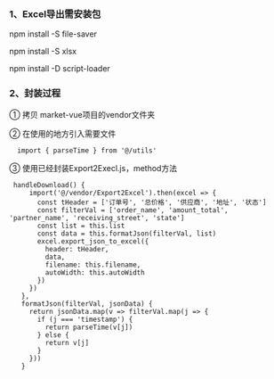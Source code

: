 ### 1、Excel导出需安装包

npm install -S file-saver

npm install -S xlsx

npm install -D script-loader

### 2、封装过程
 
 ① 拷贝 market-vue项目的vendor文件夹
 
 ② 在使用的地方引入需要文件
 ```
   import { parseTime } from '@/utils'
 ```
 
 ③ 使用已经封装Export2Execl.js，method方法
 ```
  handleDownload() {
      import('@/vendor/Export2Excel').then(excel => {
        const tHeader = ['订单号', '总价格', '供应商', '地址', '状态']
        const filterVal = ['order_name', 'amount_total', 'partner_name', 'receiving_street', 'state']
        const list = this.list
        const data = this.formatJson(filterVal, list)
        excel.export_json_to_excel({
          header: tHeader,
          data,
          filename: this.filename,
          autoWidth: this.autoWidth
        })
      })
    },
    formatJson(filterVal, jsonData) {
      return jsonData.map(v => filterVal.map(j => {
        if (j === 'timestamp') {
          return parseTime(v[j])
        } else {
          return v[j]
        }
      }))
    }
 ```
